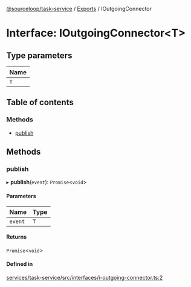 [@sourceloop/task-service](../README.md) / [Exports](../modules.md) / IOutgoingConnector

# Interface: IOutgoingConnector<T\>

## Type parameters

| Name |
| :------ |
| `T` |

## Table of contents

### Methods

- [publish](IOutgoingConnector.md#publish)

## Methods

### publish

▸ **publish**(`event`): `Promise`<`void`\>

#### Parameters

| Name | Type |
| :------ | :------ |
| `event` | `T` |

#### Returns

`Promise`<`void`\>

#### Defined in

[services/task-service/src/interfaces/i-outgoing-connector.ts:2](https://github.com/sourcefuse/loopback4-microservice-catalog/blob/93a7f917/services/task-service/src/interfaces/i-outgoing-connector.ts#L2)
